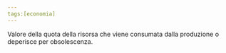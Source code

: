 ```yaml
---
tags:[economia]
---
```


Valore della quota della risorsa che viene consumata dalla produzione o deperisce per obsolescenza.